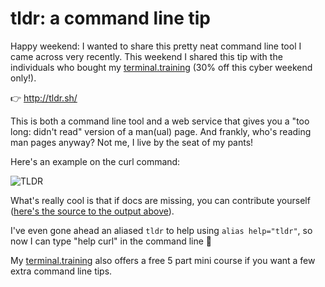 # tldr: a command line tip

Happy weekend: I wanted to share this pretty neat command line tool I came
across very recently. This weekend I shared this tip with the individuals who
bought my [terminal.training](https://terminal.training/) (30% off this cyber
weekend only!).

<!--more-->

👉 http://tldr.sh/

This is both a command line tool and a web service that gives you a "too long:
didn't read" version of a man(ual) page. And frankly, who's reading man pages
anyway? Not me, I live by the seat of my pants!

Here's an example on the curl command:

![TLDR](/images/tldr.png)

What's really cool is that if docs are missing, you can contribute yourself
([here's the source to the output above](https://github.com/tldr-pages/tldr/blob/master/pages/common/curl.md)).

I've even gone ahead an aliased `tldr` to help using `alias help="tldr"`, so now
I can type "help curl" in the command line 💪

My [terminal.training](https://terminal.training) also offers a free 5 part mini
course if you want a few extra command line tips.
